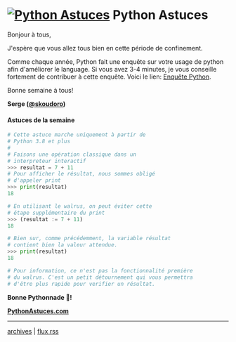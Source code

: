 <!--title: Alternative au print? -->
# [![Python Astuces](https://pythonastuces.com/images/python-logo.jpeg)](https://pythonastuces.com) Python Astuces

Bonjour à tous,

J'espère que vous allez tous bien en cette période de confinement.

Comme chaque année, Python fait une enquête sur votre usage de python afin d'améliorer le language. Si vous avez 3-4 minutes, je vous conseille fortement de contribuer à cette enquête. Voici le lien: [Enquête Python](https://surveys.jetbrains.com/s3/c8-python-developers-survey-2020).

Bonne semaine à tous!

**Serge ([@skoudoro](https://twitter.com/skoudoro))**


#### Astuces de la semaine

```python
# Cette astuce marche uniquement à partir de
# Python 3.8 et plus
#
# Faisons une opération classique dans un
# interpreteur interactif
>>> resultat = 7 + 11
# Pour afficher le résultat, nous sommes obligé
# d'appeler print
>>> print(resultat)
18

# En utilisant le walrus, on peut éviter cette
# étape supplémentaire du print
>>> (resultat := 7 + 11)
18

# Bien sur, comme précédemment, la variable résultat
# contient bien la valeur attendue.
>>> print(resultat)
18

# Pour information, ce n'est pas la fonctionnalité première
# du walrus. C'est un petit détournement qui vous permettra
# d'être plus rapide pour verifier un résultat.
```

**Bonne Pythonnade  🐍!**

**[PythonAstuces.com](https://pythonastuces.com)**

---

[archives](https://pythonastuces.com/archives.html) | [flux rss](https://pythonastuces.com/rss.xml)
